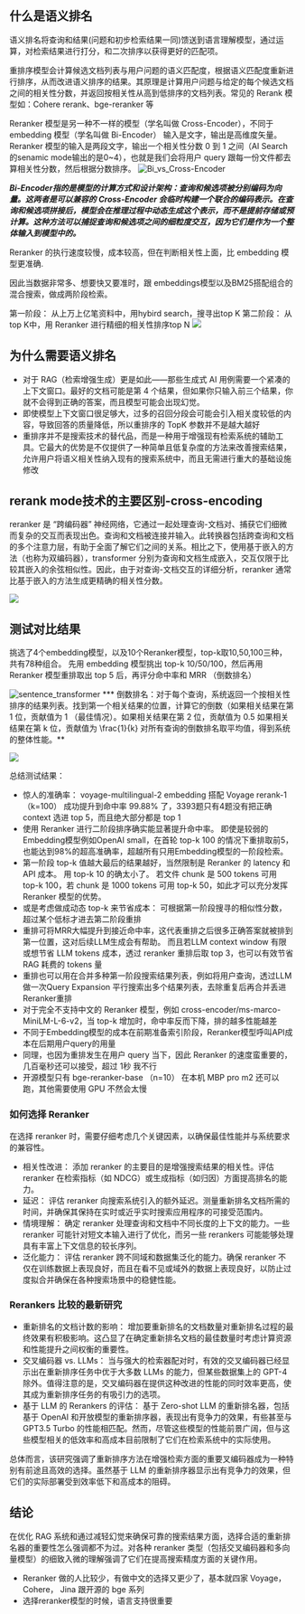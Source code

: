 ## 什么是语义排名

语义排名将查询和结果(问题和初步检索结果一同)馈送到语言理解模型，通过运算，对检索结果进行打分，和二次排序以获得更好的匹配项。

重排序模型会计算候选文档列表与用户问题的语义匹配度，根据语义匹配度重新进行排序，从而改进语义排序的结果。其原理是计算用户问题与给定的每个候选文档之间的相关性分数，并返回按相关性从高到低排序的文档列表。常见的 Rerank 模型如：Cohere rerank、bge-reranker 等

Reranker 模型是另一种不一样的模型（学名叫做 Cross-Encoder），不同于 embedding 模型（学名叫做 Bi-Encoder） 输入是文字，输出是高维度矢量。 
Reranker 模型的输入是两段文字，输出一个相关性分数 0 到 1 之间（AI Search的senamic mode输出的是0~4），也就是我们会将用户 query 跟每一份文件都去算相关性分数，然后根据分数排序。
![Bi_vs_Cross-Encoder](./语义重排senamicReranker/bi-encoder_cross-encoder.png)

***Bi-Encoder指的是模型的计算方式和设计架构：查询和候选项被分别编码为向量。这两者是可以兼容的***
***Cross-Encoder 会临时构建一个联合的编码表示。在查询和候选项拼接后，模型会在推理过程中动态生成这个表示，而不是提前存储或预计算。这种方法可以捕捉查询和候选项之间的细粒度交互，因为它们是作为一个整体输入到模型中的。***

Reranker 的执行速度较慢，成本较高，但在判断相关性上面，比 embedding 模型更准确.

因此当数据非常多、想要快又要准时，跟 embeddings模型以及BM25搭配组合的混合搜索，做成两阶段检索。

第一阶段： 从上万上亿笔资料中，用hybird search，搜寻出top K
第二阶段： 从top K中，用 Reranker 进行精细的相关性排序top N
![](./语义重排senamicReranker/rerank-two-stages.png)

## 为什么需要语义排名
- 对于 RAG（检索增强生成）更是如此——那些生成式 AI 用例需要一个紧凑的上下文窗口。最好的文档可能是第 4 个结果，但如果你只输入前三个结果，你就不会得到正确的答案，而且模型可能会出现幻觉。
- 即使模型上下文窗口很足够大，过多的召回分段会可能会引入相关度较低的内容，导致回答的质量降低，所以重排序的 TopK 参数并不是越大越好
- 重排序并不是搜索技术的替代品，而是一种用于增强现有检索系统的辅助工具。它最大的优势是不仅提供了一种简单且低复杂度的方法来改善搜索结果，允许用户将语义相关性纳入现有的搜索系统中，而且无需进行重大的基础设施修改

## rerank mode技术的主要区别-cross-encoding

reranker 是 “跨编码器” 神经网络，它通过一起处理查询-文档对、捕获它们细微而复杂的交互而表现出色。查询和文档被连接并输入。此转换器包括跨查询和文档的多个注意力层，有助于全面了解它们之间的关系。相比之下，使用基于嵌入的方法（也称为双编码器），transformer 分别为查询和文档生成嵌入，交互仅限于比较其嵌入的余弦相似性。因此，由于对查询-文档交互的详细分析，reranker 通常比基于嵌入的方法生成更精确的相关性分数。

![](./语义重排senamicReranker/cross-encoder.png)

## 测试对比结果

挑选了4个embedding模型，以及10个Reranker模型，top-k取10,50,100三种，共有78种组合。
先用 embedding 模型挑出 top-k 10/50/100，然后再用 Reranker 模型重排取出 top 5 后，再评分命中率和 MRR （倒数排名）

![sentence_transformer](./语义重排senamicReranker/sentence_transformer.png)
*** 倒数排名：对于每个查询，系统返回一个按相关性排序的结果列表。找到第一个相关结果的位置，计算它的倒数（如果相关结果在第 1 位，贡献值为  1 （最佳情况）。如果相关结果在第 2 位，贡献值为  0.5 如果相关结果在第  k  位，贡献值为  \frac{1}{k} 对所有查询的倒数排名取平均值，得到系统的整体性能。**

![](./语义重排senamicReranker/reranker-benchmark.jpeg)

总结测试结果：

- 惊人的准确率： voyage-multilingual-2 embedding 搭配 Voyage rerank-1 （k=100） 成功提升到命中率 99.88% 了，3393题只有4题没有把正确 context 选进 top 5，而且绝大部分都是 top 1
- 使用 Reranker 进行二阶段排序确实能显著提升命中率。 即使是较弱的Embedding模型例如OpenAI small，在首轮 top-k 100 的情况下重排取前5，也能达到98%的超高准确率，超越所有只用Embedding模型的一阶段检索。
- 第一阶段 top-k 值越大最后的结果越好，当然限制是 Reranker 的 latency 和 API 成本。 用 top-k 10 的确太小了。 若文件 chunk 是 500 tokens 可用 top-k 100，若 chunk 是 1000 tokens 可用 top-k 50，如此才可以充分发挥 Reranker 模型的优势。
- 或是考虑做成动态 top-k 来节省成本： 可根据第一阶段搜寻的相似性分数，超过某个低标才进去第二阶段重排
- 重排可将MRR大幅提升到接近命中率，这代表重排之后很多正确答案就被排到第一位置，这对后续LLM生成会有帮助。 而且若LLM context window 有限或想节省 LLM tokens 成本，透过 reranker 重排后取 top 3，也可以有效节省 RAG 耗费的 tokens 量
- 重排也可以用在合并多种第一阶段搜索结果列表，例如将用户查询，透过LLM做一次Query Expansion 平行搜索出多个结果列表，去除重复后再合并丢进Reranker重排
- 对于完全不支持中文的 Reranker 模型，例如 cross-encoder/ms-marco-MiniLM-L-6-v2，当 top-k 增加时，命中率反而下降，排的越多性能越差
- 不同于Embedding模型的成本在前期准备索引阶段，Reranker模型呼叫API成本在后期用户query的用量
- 同理，也因为重排发生在用户 query 当下，因此 Reranker 的速度蛮重要的，几百毫秒还可以接受，超过 1秒 我不行
- 开源模型只有 bge-reranker-base （n=10） 在本机 MBP pro m2 还可以跑，其他需要使用 GPU 不然会太慢



### 如何选择 Reranker

在选择 reranker 时，需要仔细考虑几个关键因素，以确保最佳性能并与系统要求的兼容性。

- 相关性改进： 添加 reranker 的主要目的是增强搜索结果的相关性。评估 reranker 在检索指标（如 NDCG）或生成指标（如归因）方面提高排名的能力。
- 延迟： 评估 reranker 向搜索系统引入的额外延迟。测量重新排名文档所需的时间，并确保其保持在实时或近乎实时搜索应用程序的可接受范围内。
- 情境理解： 确定 reranker 处理查询和文档中不同长度的上下文的能力。一些 reranker 可能针对短文本输入进行了优化，而另一些 rerankers 可能能够处理具有丰富上下文信息的较长序列。
- 泛化能力： 评估 reranker 跨不同域和数据集泛化的能力。确保 reranker 不仅在训练数据上表现良好，而且在看不见或域外的数据上表现良好，以防止过度拟合并确保在各种搜索场景中的稳健性能。


### Rerankers 比较的最新研究

- 重新排名的文档计数的影响： 增加要重新排名的文档数量对重新排名过程的最终效果有积极影响。这凸显了在确定重新排名文档的最佳数量时考虑计算资源和性能提升之间权衡的重要性。
- 交叉编码器 vs. LLMs： 当与强大的检索器配对时，有效的交叉编码器已经显示出在重新排序任务中优于大多数 LLMs 的能力，但某些数据集上的 GPT-4 除外。值得注意的是，交叉编码器在提供这种改进的性能的同时效率更高，使其成为重新排序任务的有吸引力的选项。
- 基于 LLM 的 Rerankers 的评估： 基于 Zero-shot LLM 的重新排名器，包括基于 OpenAI 和开放模型的重新排序器，表现出有竞争力的效果，有些甚至与 GPT3.5 Turbo 的性能相匹配。然而，尽管这些模型的性能前景广阔，但与这些模型相关的低效率和高成本目前限制了它们在检索系统中的实际使用。

总体而言，该研究强调了重新排序方法在增强检索方面的重要叉编码器成为一种特别有前途且高效的选择。虽然基于 LLM 的重新排序器显示出有竞争力的效果，但它们的实际部署受到效率低下和高成本的阻碍。


## 结论

在优化 RAG 系统和通过减轻幻觉来确保可靠的搜索结果方面，选择合适的重新排名器的重要性怎么强调都不为过。对各种 reranker 类型（包括交叉编码器和多向量模型）的细致入微的理解强调了它们在提高搜索精度方面的关键作用。

- Reranker 做的人比较少，有做中文的选择又更少了，基本就四家 Voyage， Cohere， Jina 跟开源的 bge 系列
- 选择reranker模型的时候，语言支持很重要





